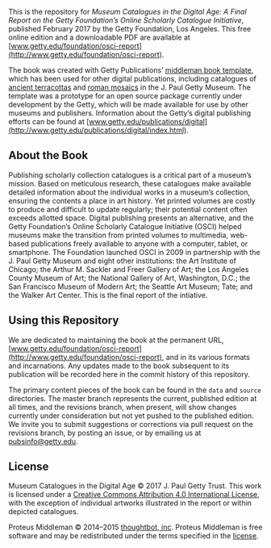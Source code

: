 This is the repository for *Museum Catalogues in the Digital Age: A Final Report on the Getty Foundation’s Online Scholarly Catalogue Initiative*, published February 2017 by the Getty Foundation, Los Angeles. This free online edition and a downloadable PDF are available at [www.getty.edu/foundation/osci-report](http://www.getty.edu/foundation/osci-report).

The book was created with Getty Publications’ [middleman book template](https://github.com/gettypubs/middleman-book-template), which has been used for other digital publications, including catalogues of [ancient terracottas](https://github.com/gettypubs/terracottas) and [roman mosaics](https://github.com/gettypubs/romanmosaics) in the J. Paul Getty Museum. The template was a prototype for an open source package currently under development by the Getty, which will be made available for use by other museums and publishers. Information about the Getty’s digital publishing efforts can be found at [www.getty.edu/publications/digital](http://www.getty.edu/publications/digital/index.html).

## About the Book

Publishing scholarly collection catalogues is a critical part of a museum’s mission. Based on meticulous research, these catalogues make available detailed information about the individual works in a museum’s collection, ensuring the contents a place in art history. Yet printed volumes are costly to produce and difficult to update regularly; their potential content often exceeds allotted space. Digital publishing presents an alternative, and the Getty Foundation’s Online Scholarly Catalogue Initiative (OSCI) helped museums make the transition from printed volumes to multimedia, web-based publications freely available to anyone with a computer, tablet, or smartphone. The Foundation launched OSCI in 2009 in partnership with the J. Paul Getty Museum and eight other institutions: the Art Institute of Chicago; the Arthur M. Sackler and Freer Gallery of Art; the Los Angeles County Museum of Art; the National Gallery of Art, Washington, D.C.; the San Francisco Museum of Modern Art; the Seattle Art Museum; Tate; and the Walker Art Center. This is the final report of the intiative.

## Using this Repository

We are dedicated to maintaining the book at the permanent URL, [www.getty.edu/foundation/osci-report](http://www.getty.edu/foundation/osci-report), and in its various formats and incarnations. Any updates made to the book subsequent to its publication will be recorded here in the commit history of this repository.

The primary content pieces of the book can be found in the `data` and `source` directories. The master branch represents the current, published edition at all times, and the revisions branch, when present, will show changes currently under consideration but not yet pushed to the published edition. We invite you to submit suggestions or corrections via pull request on the revisions branch, by posting an issue, or by emailing us at [pubsinfo@getty.edu](mailto:pubsinfo@getty.edu).

## License

Museum Catalogues in the Digital Age © 2017 J. Paul Getty Trust. This work is licensed under a [Creative Commons Attribution 4.0 International License](http://creativecommons.org/licenses/by/4.0/), with the exception of individual artworks illustrated in the report or within depicted catalogues.

Proteus Middleman © 2014–2015 [thoughtbot, inc](http://thoughtbot.com). Proteus Middleman is free software and may be redistributed under the terms specified in the [license](https://github.com/thoughtbot/bourbon/blob/master/LICENSE.md).
